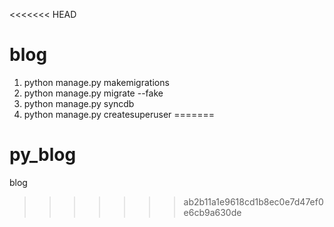 <<<<<<< HEAD
# blog

1. python manage.py makemigrations
2. python manage.py migrate --fake
3. python manage.py syncdb
4. python manage.py createsuperuser
=======
# py_blog
blog
>>>>>>> ab2b11a1e9618cd1b8ec0e7d47ef0e6cb9a630de
